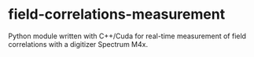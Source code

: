 # field-correlations-measurement
Python module written with C++/Cuda for real-time measurement of field correlations with a digitizer Spectrum M4x.
